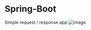 # Spring-Boot
Simple request / response app 
![image](https://user-images.githubusercontent.com/65513534/126863569-dd7b6e8e-c65a-4349-b9b2-b0e7db3a3a36.png)
